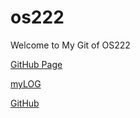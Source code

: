 # os222

Welcome to My Git of OS222

[GitHub Page](https://midebar.github.io/os222/)

[myLOG](TXT/mylog.txt)

[GitHub](https://github.com/midebar/os222/)

